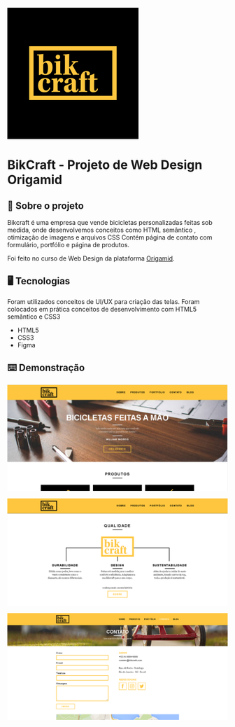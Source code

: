 ![og-image.png](./git/4.png)

# BikCraft - Projeto de Web Design Origamid

## 🚀 Sobre o projeto

Bikcraft é uma empresa que vende bicicletas personalizadas feitas sob medida, onde desenvolvemos conceitos como HTML semântico , otimização de imagens e arquivos CSS Contém página de contato com formulário, portfólio e página de produtos.

Foi feito no curso de Web Design da plataforma [Origamid](http://www.origamid.com). 

## 🖥 Tecnologias

Foram utilizados conceitos de UI/UX para criação das telas. Foram colocados em prática conceitos de desenvolvimento com HTML5 semântico e CSS3

- HTML5
- CSS3
- Figma

## ⌨️ Demonstração

![og-image.png](./git/1.PNG)

![og-image.png](./git/2.PNG)

![og-image.png](./git/3.PNG)
